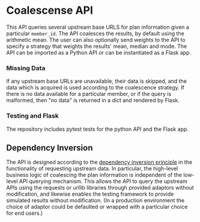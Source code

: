 # Coalescense API 
This API queries several upstream base URLS for plan information given a
particular `member_id`.  The API coalesces the results, by default using the
arithmetic mean. The user can also optionally send weights to the API to
specify a strategy that weights the results' mean, median and mode. The API
can be imported as a Python API or can be instantiated as a Flask app. 

### Missing Data
If any upstream base URLs are unavailable, their data is skipped, and the data
which is acquired is used according to the coalescence strategy. If there is
no data available for a particular member, or if the query is malformed, then
"no data" is returned in a dict and rendered by Flask.

### Testing and Flask
The repository includes pytest tests for the python API and the Flask app.

## Dependency Inversion
The API is designed according to the [dependency inversion principle](https://en.wikipedia.org/wiki/Dependency_inversion_principle) in the
functionality of requesting upstream data. In particular, the high-level
business logic of coalescing the plan information is independent of the
low-level API querying mechanism. This allows the API to query the upstream
APIs using the requests or urllib libraries through provided adaptors without
modification, and likewise enables the testing framework to provide simulated
results without modification. (In a production environment the choice of
adaptor could be defaulted or wrapped with a particular choice for end
users.)
